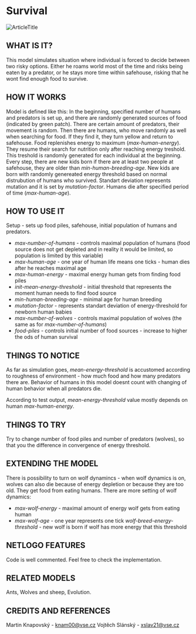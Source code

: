 # Survival
![ArticleTitle](http://images.knapovsky.com/jonas.jpg)

## WHAT IS IT?

This model simulates situation where individual is forced to decide between two risky options. Either he roams world most of the time and risks being eaten by a predator, or he stays more time within safehouse, risking that he wont find enough food to survive.

## HOW IT WORKS

Model is defined like this: In the beginning, specified number of humans and predators is set up, and there are randomly generated sources of food (indicated by green patch). There are certain amount of predators, their movement is random. Then there are humans, who move randomly as well when searching for food. If they find it, they turn yellow and return to safehouse. Food replenishes energy to maximum (_max-human-energy_). They resume their search for nutrition only after reaching energy treshold. This treshold is randomly generated for each individual at the beginning. Every step, there are new kids born if there are at least two people at safehouse, they are older than _min-human-breeding-age_. New kids are born with randomly genereated energy threshold based on normal distrubution of humans who survived. Standart deviation represents mutation and it is set by _mutation-factor_. Humans die after specified period of time (_max-human-age_).

## HOW TO USE IT

Setup - sets up food piles, safehouse, initial population of humans and predators.

- _max-number-of-humans_ - controls maximal population of humans (food source does not get depleted and in reality it would be limited, so population is limited by this variable)
- _max-human-age_ - one year of human life means one ticks - human dies after he reaches maximal age
- _max-human-energy_ - maximal energy human gets from finding food piles
- _init-mean-energy-threshold_ - initial threshold that represents the moment human needs to find food source
- _min-human-breeding-age_ - minimal age for human breeding
- _mutation-factor_ - represents standart deviation of energy-threshold for newborn human babies
- _max-number-of-wolves_ - controls maximal population of wolves (the same as for _max-number-of-humans_)
- _food-piles_ - controls initial number of food sources - increase to higher the ods of human survival

## THINGS TO NOTICE

As far as simulation goes, _mean-energy-threshold_ is accustomed according to roughness of environment - how much food and how many predators there are. Behavior of humans in this model doesnt count with changing of human behavior when all predators die.

According to test output, _mean-energy-threshold_ value mostly depends on human _max-human-energy_.

## THINGS TO TRY

Try to change number of food piles and number of predators (wolves), so that you the difference in convergence of energy threshold.

## EXTENDING THE MODEL

There is possibility to turn on wolf dynamincs - when wolf dynamics is on, wolves can also die because of energy depletion or because they are too old. They get food from eating humans. There are more setting of wolf dynamics:

- _max-wolf-energy_ - maximal amount of energy wolf gets from eating human
- _max-wolf-age_ - one year represents one tick _wolf-breed-energy-threshold_ - new wolf is born if wolf has more energy that this threshold

## NETLOGO FEATURES

Code is well commented. Feel free to check the implementation.

## RELATED MODELS

Ants, Wolves and sheep, Evolution.

## CREDITS AND REFERENCES

Martin Knapovský - [knam00@vse.cz](mailto:knam00@vse.cz) Vojtěch Slánský - [xslav21@vse.cz](mailto:xslav21@vse.cz)
